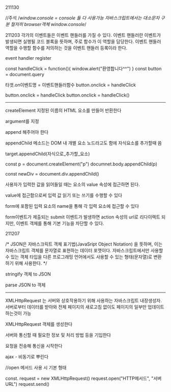 211130

//주석
/*window.console = console 둘 다 사용가능
자바스크립트에서는 대소문자 구분 철저히
browser객체
window.console*/ 

211203
각가의 이벤트들은 이벤트 핸들러를 가질 수 있다. 이벤트 핸들러란 이벤트가 발생되면 실행될 코드 블록을 뜻하며, 주로 함수가 이 역할을 담당한다. 이벤트 핸들러 역할을 수행할 함수를 저의하는 것을 이벤트 핸들러 등록이라 한다.

event handler register

const handleClick = function(){
	window.alert("환영합니다^^")
}
const button = document.query

타겟.on이벤트명 = 이벤트핸들러함수
button.onclick = handleClick

button.onclick = handleClick
button.onclick = handleClick()

-------------------------------------------------------

createElement 지정된 이름의 HTML 요소를 만들어 반환한다

argument를 지정

append 해주어야 한다

appendChild 메소드는 DOM 내 개별 요소 노드라고도 함에 자식요소를 추가할때 씀

target.appendChild(자식으로_추가할_요소)

const p = document.createElement("p")
documnet.body.appendChild(p)

const newDiv = document.div.appendChild()

사용자가 입력한 값을 읽어들일 때는 요소의 value 속성에 접근하면 된다.

value에 접근함으로써 입력 값 읽기 또는 쓰기를 수행할 수 있다

form에 포함된 입력 요소의 name을 통해 각 입력 요소에 접근할 수 있다

form이벤트가 제출되는 submit 이벤트가 발생하면 action 속성의 url로 리다이렉트 되지만, 이벤트 객체를 통해 기본 기능을 차단할 수 있다.


211207

/* JSON은 자바스크릭트 객체 표기법(JavaSript Object Notation)
을 뜻하며, 이는 자바스크립트 객체를 문자열로 표현하는
데이터 포맷이다. 자바스크립트에서만 사용할 수 있는 객체 타입을 다른 프로그래밍
언어에서도 사용할 수 있는 형태(문자열)로 변환하기 위해 사용한다. */

stringify 객체 to JSON

parse JSON to 객체 

------------------------------------------------------------------------

XMLHttpRequest 는 서버와 상호작용하기 위해 사용하는 자바스크립트 내장생성자. 서버로부터 데이터를 받아와 전체 페이지의 새로고침 없이도 페이지의 일부만 업데이트 하는것이 가능

XMLHttpRequest 객체를 생성한다

서버와 통신할 때 필요한 정보 및 처리 방법 등을 기입한다

요청을 전송해 통신을 시작한다

ajax - 비동기로 뿌린다

//open 메서드 사용 시 기본 형태

const. request = new XMLHttpRequest()
request.open("HTTP메서드", "서버URL")
request.send()

